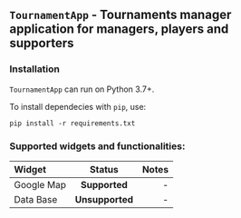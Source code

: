 
## ``TournamentApp`` - Tournaments manager application for managers, players and supporters



### Installation

`TournamentApp` can run on Python 3.7+.

To install dependecies with `pip`, use:

```
pip install -r requirements.txt
```

### Supported widgets and functionalities:

| Widget |  Status  | Notes |
|:-----|:--------:|------:|
| Google Map  | **Supported** | - |
| Data Base  | **Unsupported** | - |